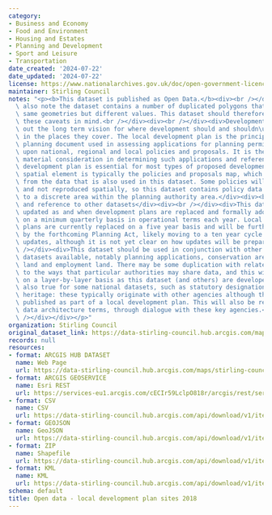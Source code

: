 ```yaml
---
category:
- Business and Economy
- Food and Environment
- Housing and Estates
- Planning and Development
- Sport and Leisure
- Transportation
date_created: '2024-07-22'
date_updated: '2024-07-22'
license: https://www.nationalarchives.gov.uk/doc/open-government-licence/version/3/
maintainer: Stirling Council
notes: "<p><b>This dataset is published as Open Data.</b><div><br /></div><div><div>Please\
  \ also note the dataset contains a number of duplicated polygons that share the\
  \ same geometries but different values. This dataset should therefore be used with\
  \ these caveats in mind.<br /></div><div><br /></div><div>Development plans set\
  \ out the long term vision for where development should and shouldn\u2019t happen\
  \ in the places they cover. The local development plan is the principal land use\
  \ planning document used in assessing applications for planning permission, based\
  \ upon national, regional and local policies and proposals. It is the most significant\
  \ material consideration in determining such applications and reference to the local\
  \ development plan is essential for most types of proposed development. The main\
  \ spatial element is typically the policies and proposals map, which is created\
  \ from the data that is also used in this dataset. Some policies will be plan-wide,\
  \ and not reproduced spatially, so this dataset contains policy data that is linked\
  \ to a discrete area within the planning authority area.</div><div><br /></div><div>Update\
  \ and reference to other datasets</div><div><br /></div><div>This dataset will be\
  \ updated as and when development plans are replaced and formally adopted by authorities,\
  \ on a minimum quarterly basis in operational terms each year. Local development\
  \ plans are currently replaced on a five year basis and will be further modified\
  \ by the forthcoming Planning Act, likely moving to a ten year cycle with interim\
  \ updates, although it is not yet clear on how updates will be prepared.</div><div><br\
  \ /></div><div>This dataset should be used in conjunction with other planning related\
  \ datasets available, notably planning applications, conservation areas, housing\
  \ land and employment land. There may be some duplication with related layers, due\
  \ to the ways that particular authorities may share data, and this will be resolved\
  \ on a layer-by-layer basis as this dataset (and others) are developed. This is\
  \ also true for some national datasets, such as statutory designations for natural\
  \ heritage: these typically originate with other agencies although they are often\
  \ published as part of a local development plan. This will also be resolved, in\
  \ data architecture terms, through dialogue with these key agencies.</div><div><br\
  \ /></div></div></p>"
organization: Stirling Council
original_dataset_link: https://data-stirling-council.hub.arcgis.com/maps/stirling-council::open-data-local-development-plan-sites-2018
records: null
resources:
- format: ARCGIS HUB DATASET
  name: Web Page
  url: https://data-stirling-council.hub.arcgis.com/maps/stirling-council::open-data-local-development-plan-sites-2018
- format: ARCGIS GEOSERVICE
  name: Esri REST
  url: https://services-eu1.arcgis.com/cECIr59LclpO818r/arcgis/rest/services/open_data_local_development_plan_sites_2018/FeatureServer/0
- format: CSV
  name: CSV
  url: https://data-stirling-council.hub.arcgis.com/api/download/v1/items/384d7fb9c4fa4cbdb4fe7e2278af6ac8/csv?layers=0
- format: GEOJSON
  name: GeoJSON
  url: https://data-stirling-council.hub.arcgis.com/api/download/v1/items/384d7fb9c4fa4cbdb4fe7e2278af6ac8/geojson?layers=0
- format: ZIP
  name: Shapefile
  url: https://data-stirling-council.hub.arcgis.com/api/download/v1/items/384d7fb9c4fa4cbdb4fe7e2278af6ac8/shapefile?layers=0
- format: KML
  name: KML
  url: https://data-stirling-council.hub.arcgis.com/api/download/v1/items/384d7fb9c4fa4cbdb4fe7e2278af6ac8/kml?layers=0
schema: default
title: Open data - local development plan sites 2018
---
```

